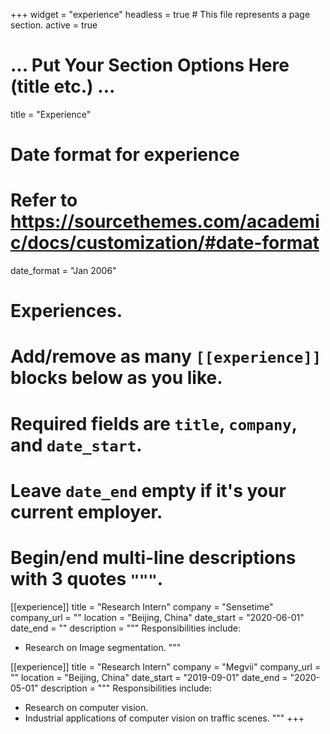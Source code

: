+++
widget = "experience"
headless = true  # This file represents a page section.
active = true
# ... Put Your Section Options Here (title etc.) ...
title = "Experience"
# Date format for experience
#   Refer to https://sourcethemes.com/academic/docs/customization/#date-format
date_format = "Jan 2006"

# Experiences.
#   Add/remove as many `[[experience]]` blocks below as you like.
#   Required fields are `title`, `company`, and `date_start`.
#   Leave `date_end` empty if it's your current employer.
#   Begin/end multi-line descriptions with 3 quotes `"""`.
[[experience]]
  title = "Research Intern"
  company = "Sensetime"
  company_url = ""
  location = "Beijing, China"
  date_start = "2020-06-01"
  date_end = ""
  description = """
  Responsibilities include:
  
  * Research on Image segmentation.
  """
  
 [[experience]]
  title = "Research Intern"
  company = "Megvii"
  company_url = ""
  location = "Beijing, China"
  date_start = "2019-09-01"
  date_end = "2020-05-01"
  description = """
  Responsibilities include:
  
  * Research on computer vision.
  * Industrial applications of computer vision on traffic scenes.
  """
+++
